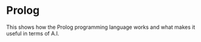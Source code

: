 # Prolog
This shows how the Prolog programming language works and what makes it useful in terms of A.I.
